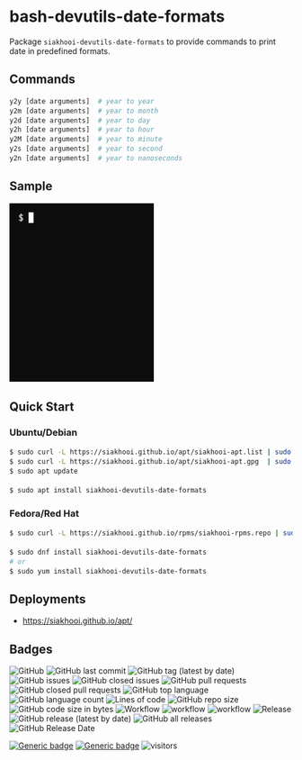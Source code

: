 # bash-devutils-date-formats

Package `siakhooi-devutils-date-formats` to provide commands to print date in predefined formats.

## Commands

```bash
y2y [date arguments]  # year to year
y2m [date arguments]  # year to month
y2d [date arguments]  # year to day
y2h [date arguments]  # year to hour
y2M [date arguments]  # year to minute
y2s [date arguments]  # year to second
y2n [date arguments]  # year to nanoseconds
```

## Sample

![sample](sample.gif "Sample")

## Quick Start

### Ubuntu/Debian

```bash
$ sudo curl -L https://siakhooi.github.io/apt/siakhooi-apt.list | sudo tee /etc/apt/sources.list.d/siakhooi-apt.list > /dev/null
$ sudo curl -L https://siakhooi.github.io/apt/siakhooi-apt.gpg  | sudo tee /usr/share/keyrings/siakhooi-apt.gpg > /dev/null
$ sudo apt update

$ sudo apt install siakhooi-devutils-date-formats
```

### Fedora/Red Hat

```bash
$ sudo curl -L https://siakhooi.github.io/rpms/siakhooi-rpms.repo | sudo tee /etc/yum.repos.d/siakhooi-rpms.repo > /dev/null

$ sudo dnf install siakhooi-devutils-date-formats
# or
$ sudo yum install siakhooi-devutils-date-formats

```

## Deployments

- <https://siakhooi.github.io/apt/>

## Badges

![GitHub](https://img.shields.io/github/license/siakhooi/bash-devutils-date-formats?logo=github)
![GitHub last commit](https://img.shields.io/github/last-commit/siakhooi/bash-devutils-date-formats?logo=github)
![GitHub tag (latest by date)](https://img.shields.io/github/v/tag/siakhooi/bash-devutils-date-formats?logo=github)
![GitHub issues](https://img.shields.io/github/issues/siakhooi/bash-devutils-date-formats?logo=github)
![GitHub closed issues](https://img.shields.io/github/issues-closed/siakhooi/bash-devutils-date-formats?logo=github)
![GitHub pull requests](https://img.shields.io/github/issues-pr-raw/siakhooi/bash-devutils-date-formats?logo=github)
![GitHub closed pull requests](https://img.shields.io/github/issues-pr-closed-raw/siakhooi/bash-devutils-date-formats?logo=github)
![GitHub top language](https://img.shields.io/github/languages/top/siakhooi/bash-devutils-date-formats?logo=github)
![GitHub language count](https://img.shields.io/github/languages/count/siakhooi/bash-devutils-date-formats?logo=github)
![Lines of code](https://img.shields.io/tokei/lines/github/siakhooi/bash-devutils-date-formats?logo=github)
![GitHub repo size](https://img.shields.io/github/repo-size/siakhooi/bash-devutils-date-formats?logo=github)
![GitHub code size in bytes](https://img.shields.io/github/languages/code-size/siakhooi/bash-devutils-date-formats?logo=github)
![Workflow](https://img.shields.io/badge/Workflow-github-purple)
![workflow](https://github.com/siakhooi/bash-devutils-date-formats/actions/workflows/workflow-build-with-quality-checks.yml/badge.svg)
![workflow](https://github.com/siakhooi/bash-devutils-date-formats/actions/workflows/workflow-deployments.yml/badge.svg)
![Release](https://img.shields.io/badge/Release-github-purple)
![GitHub release (latest by date)](https://img.shields.io/github/v/release/siakhooi/bash-devutils-date-formats?label=GPR%20release&logo=github)
![GitHub all releases](https://img.shields.io/github/downloads/siakhooi/bash-devutils-date-formats/total?color=33cb56&logo=github)
![GitHub Release Date](https://img.shields.io/github/release-date/siakhooi/bash-devutils-date-formats?logo=github)

[![Generic badge](https://img.shields.io/badge/Funding-BuyMeACoffee-33cb56.svg)](https://www.buymeacoffee.com/siakhooi)
[![Generic badge](https://img.shields.io/badge/Funding-Ko%20Fi-33cb56.svg)](https://ko-fi.com/siakhooi)
![visitors](https://hit-tztugwlsja-uc.a.run.app/?outputtype=badge&counter=ghmd-bash-date-formats)
